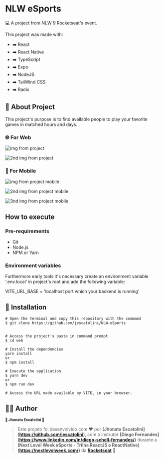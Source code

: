 # NLW eSports

💻 A project from NLW 9 Rocketseat's event.

This project was made with:

- ➡️ React
- ➡️ React Native
- ➡️ TypeScript
- ➡️ Expo
- ➡️ NodeJS
- ➡️ TailWind CSS
- ➡️ Radix


## 📖 About Project

This project's purpose is to find available people to play your favorite games in matched hours and days.

### 🌐 For Web

![img from project](https://i.imgur.com/EvJFkD5.png)

![2nd img from project](https://i.imgur.com/OGmlpfS.png)



### 📱 For Mobile

![img from project mobile](https://i.imgur.com/FAZGBhA.jpg)

![2nd img from project mobile](https://i.imgur.com/g6C2Eqx.jpg)

![3nd img from project mobile](https://i.imgur.com/GzHyA61.jpg)

## How to execute

### Pre-requirements

- Git
- Node.js
- NPM or Yarn

### Environment variables

Furthermore early tools it's necessary create an environment variable '.env.local' in project's root and add the following variable:

VITE_URL_BASE = 'localhost port which your backend is running'

## 🔧 Installation
```
# Open the terminal and copy this repository with the command
$ git clone https://github.com/jescatolini/NLW-eSports


# Access the project's paste in command prompt
$ cd web

# Install the dependencies
yarn install
or
$ npm install

# Execute the application
$ yarn dev
or
$ npm run dev

# Access the URL made available by VITE, in your browser.
```
## 🦸‍♂️ Author

<p>
 <sub><strong>🌟 Jhonata Escatolini 🌟</strong></sub>
</p>

>Este projeto foi desenvolvido com ❤️ por **[Jhonata Escatolini]
(https://github.com/jescatolini)**, com o instrutor **[Diego Fernandes]
(https://www.linkedin.com/in/diego-schell-fernandes/)** durante a **[Next Level Week eSports - Trilha ReactJS e ReactNative]
(https://nextlevelweek.com/)** da **[Rocketseat](https://rocketseat.com.br)** 💜<br> 
